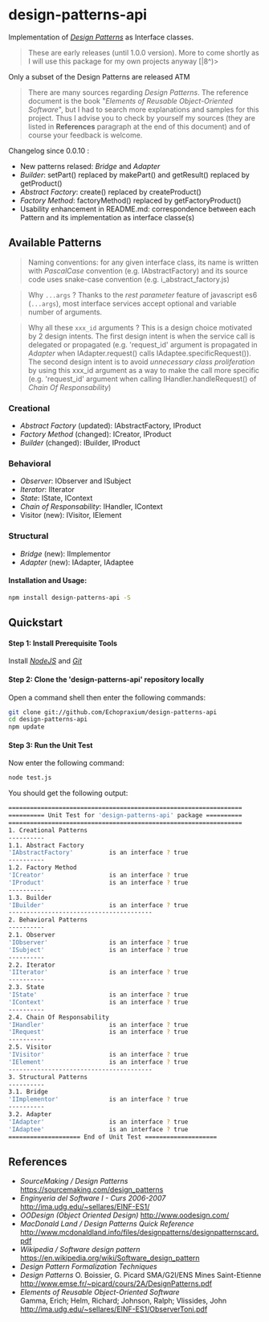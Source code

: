 # design-patterns-api

Implementation of [_Design Patterns_](http://www.mcdonaldland.info/files/designpatterns/designpatternscard.pdf) as Interface classes.
>These are early releases (until 1.0.0 version). More to come shortly as I will use this package for my own projects anyway [|8^)>  

Only a subset of the Design Patterns are released ATM

>There are many sources regarding _Design Patterns_. The reference document is the book "_Elements of Reusable Object-Oriented Software_", but I had to search more explanations and samples for this project. Thus I advise you to check by yourself my sources (they are listed in **References** paragraph at the end of this document) and of course your feedback is welcome.
  
Changelog since 0.0.10 :
* New patterns relased: _Bridge_ and _Adapter_
* _Builder_: setPart() replaced by makePart() and getResult() replaced by getProduct()
* _Abstract Factory_: create() replaced by createProduct()
* _Factory Method_: factoryMethod() replaced by getFactoryProduct()
* Usability enhancement in README.md: correspondence between each Pattern and its implementation as interface classe(s)

## Available Patterns

>Naming conventions: for any given interface class, its name is written with _PascalCase_ convention (e.g. IAbstractFactory) and its source code uses snake-case convention (e.g. i_abstract_factory.js)

>Why `...args` ? Thanks to the _rest parameter_ feature of javascript es6 (`...args`), most interface services accept optional and variable number of arguments.

>Why all these `xxx_id` arguments ? This is a design choice motivated by 2 design intents. The first design intent is when the service call is delegated or propagated (e.g. 'request_id' argument is propagated in _Adapter_ when IAdapter.request() calls IAdaptee.specificRequest()). The second design intent is to avoid _unnecessary class proliferation_ by using this xxx_id argument as a way to make the call more specific (e.g. 'request_id' argument when calling IHandler.handleRequest() of _Chain Of Responsability_)

### Creational
* _Abstract Factory_ (updated): IAbstractFactory, IProduct
* _Factory Method_ (changed): ICreator, IProduct
* _Builder_ (changed): IBuilder, IProduct

### Behavioral
* _Observer_: IObserver and ISubject
* _Iterator_: IIterator
* _State_: IState, IContext
* _Chain of Responsability_: IHandler, IContext
* Visitor (new): IVisitor, IElement

### Structural
* _Bridge_ (new): IImplementor
* _Adapter_ (new): IAdapter, IAdaptee

#### Installation and Usage:
```bash
npm install design-patterns-api -S
```

## Quickstart
#### Step 1: Install Prerequisite Tools
Install [_NodeJS_](https://nodejs.org/en/) and [_Git_](https://git-scm.com/)

#### Step 2: Clone the 'design-patterns-api' repository locally
Open a command shell then enter the following commands:
```bash
git clone git://github.com/Echopraxium/design-patterns-api
cd design-patterns-api
npm update
```

#### Step 3: Run the Unit Test
Now enter the following command:
```bash
node test.js
```

You should get the following output:
```bash
=================================================================
========== Unit Test for 'design-patterns-api' package ==========
=================================================================
1. Creational Patterns
----------
1.1. Abstract Factory
'IAbstractFactory'          is an interface ? true
----------
1.2. Factory Method
'ICreator'                  is an interface ? true
'IProduct'                  is an interface ? true
----------
1.3. Builder
'IBuilder'                  is an interface ? true
----------------------------------------
2. Behavioral Patterns
----------
2.1. Observer
'IObserver'                 is an interface ? true
'ISubject'                  is an interface ? true
----------
2.2. Iterator
'IIterator'                 is an interface ? true
----------
2.3. State
'IState'                    is an interface ? true
'IContext'                  is an interface ? true
----------
2.4. Chain Of Responsability
'IHandler'                  is an interface ? true
'IRequest'                  is an interface ? true
----------
2.5. Visitor
'IVisitor'                  is an interface ? true
'IElement'                  is an interface ? true
----------------------------------------
3. Structural Patterns
----------
3.1. Bridge
'IImplementor'              is an interface ? true
----------
3.2. Adapter
'IAdapter'                  is an interface ? true
'IAdaptee'                  is an interface ? true
==================== End of Unit Test ====================
```

## References
* _SourceMaking / Design Patterns_
  https://sourcemaking.com/design_patterns
* _Enginyeria del Software I - Curs 2006-2007_
  http://ima.udg.edu/~sellares/EINF-ES1/
* _OODesign (Object Oriented Design)_
  http://www.oodesign.com/
* _MacDonald Land / Design Patterns Quick Reference_
  http://www.mcdonaldland.info/files/designpatterns/designpatternscard.pdf
* _Wikipedia / Software design pattern_  
  https://en.wikipedia.org/wiki/Software_design_pattern
* _Design Pattern Formalization Techniques_
* _Design Patterns_
  O. Boissier, G. Picard SMA/G2I/ENS Mines Saint-Etienne
  http://www.emse.fr/~picard/cours/2A/DesignPatterns.pdf
* _Elements of Reusable Object-Oriented Software_  
  Gamma, Erich; Helm, Richard; Johnson, Ralph; Vlissides, John
  http://ima.udg.edu/~sellares/EINF-ES1/ObserverToni.pdf
